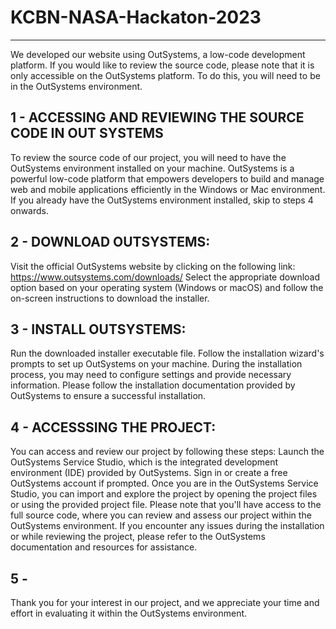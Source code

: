 #                                      KCBN-NASA-Hackaton-2023

<hr>

We developed our website using OutSystems, a low-code development platform. If you would like to review the source code, please note that it is only accessible on the OutSystems platform. To do this, you will need to be in the OutSystems environment.

<h2>1 - ACCESSING AND REVIEWING THE SOURCE CODE IN OUT SYSTEMS</h2>

To review the source code of our project, you will need to have the OutSystems environment installed on your machine. OutSystems is a powerful low-code platform that empowers developers to build and manage web and mobile applications efficiently in the Windows or Mac environment. If you already have the OutSystems environment installed, skip to steps 4 onwards.

<h2>2 - DOWNLOAD OUTSYSTEMS:</h2>


Visit the official OutSystems website by clicking on the following link:
https://www.outsystems.com/downloads/
Select the appropriate download option based on your operating system (Windows or macOS) and follow the on-screen instructions to download the installer.

<h2>3 - INSTALL OUTSYSTEMS:</h2>

Run the downloaded installer executable file.
Follow the installation wizard's prompts to set up OutSystems on your machine.
During the installation process, you may need to configure settings and provide necessary information. Please follow the installation documentation provided by OutSystems to ensure a successful installation.

<h2>4 - ACCESSSING THE PROJECT:</h2>

You can access and review our project by following these steps:
Launch the OutSystems Service Studio, which is the integrated development environment (IDE) provided by OutSystems.
Sign in or create a free OutSystems account if prompted.
Once you are in the OutSystems Service Studio, you can import and explore the project by opening the project files or using the provided project file.
Please note that you'll have access to the full source code, where you can review and assess our project within the OutSystems environment.
If you encounter any issues during the installation or while reviewing the project, please refer to the OutSystems documentation and resources for assistance.

<h2>5 - </h2>


Thank you for your interest in our project, and we appreciate your time and effort in evaluating it within the OutSystems environment.
